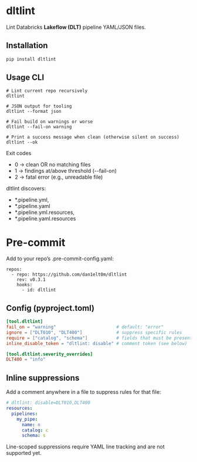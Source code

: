 # dltlint

Lint Databricks **Lakeflow (DLT)** pipeline YAML/JSON files.

## Installation

```bash
pip install dltlint
```

## Usage CLI
```shell
# Lint current repo recursively
dltlint 

# JSON output for tooling
dltlint --format json 

# Fail build on warnings or worse
dltlint --fail-on warning 

# Print a success message when clean (otherwise silent on success)
dltlint --ok 
```

Exit codes
- 0 → clean OR no matching files
- 1 → findings at/above threshold (--fail-on)
- 2 → fatal error (e.g., unreadable file)

dltlint discovers:
- *.pipeline.yml,
- *.pipeline.yaml
- *.pipeline.yml.resources,
- *.pipeline.yaml.resources

# Pre-commit
Add to your repo’s .pre-commit-config.yaml:
```
repos:
  - repo: https://github.com/dan1elt0m/dltlint
    rev: v0.3.1        
    hooks:
      - id: dltlint

```

## Config (pyproject.toml)

```toml
[tool.dltlint]
fail_on = "warning"                       # default: "error"
ignore = ["DLT010", "DLT400"]             # suppress specific rules
require = ["catalog", "schema"]           # fields that must be present
inline_disable_token = "dltlint: disable" # comment token (see below)

[tool.dltlint.severity_overrides]
DLT400 = "info"
```

## Inline suppressions
Add a comment anywhere in a file to suppress rules for that file:
```yaml
# dltlint: disable=DLT010,DLT400
resources:
  pipelines:
    my_pipe:
      name: n
      catalog: c
      schema: s
```

Line-scoped suppressions require YAML line tracking and are not supported yet.
